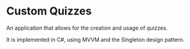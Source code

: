 # Custom Quizzes

An application that allows for the creation and usage of quizzes.

It is implemented in C#, using MVVM and the Singleton design pattern.


